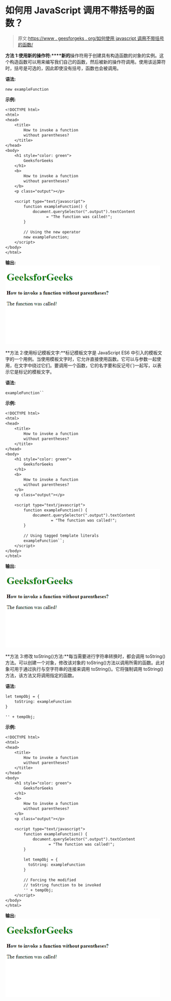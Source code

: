 # 如何用 JavaScript 调用不带括号的函数？

> 原文:[https://www . geesforgeks . org/如何使用 javascript 调用不带括号的函数/](https://www.geeksforgeeks.org/how-to-invoke-a-function-without-parentheses-using-javascript/)

**方法 1:使用新的操作符:****新的**操作符用于创建具有构造函数的对象的实例。这个构造函数可以用来编写我们自己的函数，然后被新的操作符调用。使用该运算符时，括号是可选的，因此即使没有括号，函数也会被调用。

**语法:**

```
new exampleFunction
```

**示例:**

```
<!DOCTYPE html>
<html>
<head>
    <title>
        How to invoke a function
        without parentheses?
    </title>
</head>
<body>
    <h1 style="color: green">
        GeeksforGeeks
    </h1>
    <b>
        How to invoke a function
        without parentheses?
    </b>
    <p class="output"></p> 

    <script type="text/javascript">
        function exampleFunction() {
            document.querySelector(".output").textContent
                  = "The function was called!";
        }

        // Using the new operator
        new exampleFunction;
    </script>
</body>
</html>
```

**输出:**
![using-new](img/6a44d1fa6d235f80d9e70c2b44c76042.png)

**方法 2:使用标记模板文字:**标记模板文字是 JavaScript ES6 中引入的模板文字的一个用例。当使用模板文字时，它允许直接使用函数。它可以与参数一起使用，在文字中绕过它们。要调用一个函数，它的名字要和反记号(`)一起写，以表示它是标记的模板文字。

**语法:**

```
exampleFunction``
```

**示例:**

```
<!DOCTYPE html>
<html>
<head>
    <title>
        How to invoke a function
        without parentheses?
    </title>
</head>
<body>
    <h1 style="color: green">
        GeeksforGeeks
    </h1>
    <b>
        How to invoke a function
        without parentheses?
    </b>
    <p class="output"></p> 

    <script type="text/javascript">
        function exampleFunction() {
            document.querySelector(".output").textContent
                    = "The function was called!";
        }

        // Using tagged template literals
        exampleFunction``;
    </script>
</body>
</html>
```

**输出:**
![using-tagged-templates](img/c8b872d175e89e396b557a6c0b15ffd4.png)

**方法 3:修改 toString()方法:**每当需要进行字符串转换时，都会调用 toString()方法。可以创建一个对象，修改该对象的 toString()方法以调用所需的函数。此对象可用于通过执行与空字符串的连接来调用 toString()。它将强制调用 toString()方法，该方法又将调用指定的函数。

**语法:**

```
let tempObj = {
    toString: exampleFunction
}

'' + tempObj;
```

**示例:**

```
<!DOCTYPE html>
<html>
<head>
    <title>
        How to invoke a function
        without parentheses?
    </title>
</head>
<body>
    <h1 style="color: green">
        GeeksforGeeks
    </h1>
    <b>
        How to invoke a function
        without parentheses?
    </b>
    <p class="output"></p> 

    <script type="text/javascript">
        function exampleFunction() {
            document.querySelector(".output").textContent
                   = "The function was called!";
        }

        let tempObj = {
          toString: exampleFunction
        }

        // Forcing the modified 
        // toString function to be invoked
        '' + tempObj;
    </script>
</body>
</html>
```

**输出:**
![using-toString](img/a65a95c320d772856415612f97a23a3a.png)